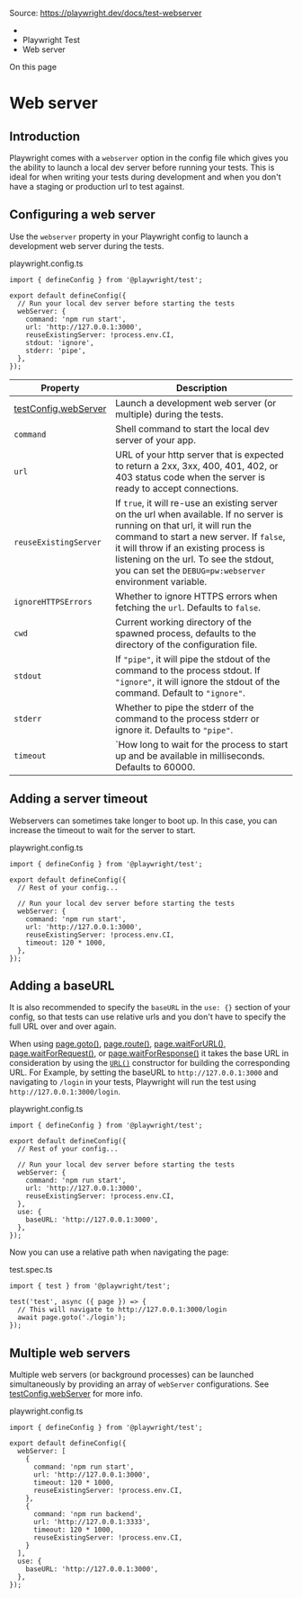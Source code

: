 Source: https://playwright.dev/docs/test-webserver

  * [](/)
  * Playwright Test
  * Web server



On this page

# Web server

## Introduction​

Playwright comes with a `webserver` option in the config file which gives you the ability to launch a local dev server before running your tests. This is ideal for when writing your tests during development and when you don't have a staging or production url to test against.

## Configuring a web server​

Use the `webserver` property in your Playwright config to launch a development web server during the tests.

playwright.config.ts
    
    
    import { defineConfig } from '@playwright/test';  
      
    export default defineConfig({  
      // Run your local dev server before starting the tests  
      webServer: {  
        command: 'npm run start',  
        url: 'http://127.0.0.1:3000',  
        reuseExistingServer: !process.env.CI,  
        stdout: 'ignore',  
        stderr: 'pipe',  
      },  
    });  
    

Property| Description  
---|---  
[testConfig.webServer](/docs/api/class-testconfig#test-config-web-server)| Launch a development web server (or multiple) during the tests.  
`command`| Shell command to start the local dev server of your app.  
`url`| URL of your http server that is expected to return a 2xx, 3xx, 400, 401, 402, or 403 status code when the server is ready to accept connections.  
`reuseExistingServer`| If `true`, it will re-use an existing server on the url when available. If no server is running on that url, it will run the command to start a new server. If `false`, it will throw if an existing process is listening on the url. To see the stdout, you can set the `DEBUG=pw:webserver` environment variable.  
`ignoreHTTPSErrors`| Whether to ignore HTTPS errors when fetching the `url`. Defaults to `false`.  
`cwd`| Current working directory of the spawned process, defaults to the directory of the configuration file.  
`stdout`| If `"pipe"`, it will pipe the stdout of the command to the process stdout. If `"ignore"`, it will ignore the stdout of the command. Default to `"ignore"`.  
`stderr`| Whether to pipe the stderr of the command to the process stderr or ignore it. Defaults to `"pipe"`.  
`timeout`| `How long to wait for the process to start up and be available in milliseconds. Defaults to 60000.  
  
## Adding a server timeout​

Webservers can sometimes take longer to boot up. In this case, you can increase the timeout to wait for the server to start.

playwright.config.ts
    
    
    import { defineConfig } from '@playwright/test';  
      
    export default defineConfig({  
      // Rest of your config...  
      
      // Run your local dev server before starting the tests  
      webServer: {  
        command: 'npm run start',  
        url: 'http://127.0.0.1:3000',  
        reuseExistingServer: !process.env.CI,  
        timeout: 120 * 1000,  
      },  
    });  
    

## Adding a baseURL​

It is also recommended to specify the `baseURL` in the `use: {}` section of your config, so that tests can use relative urls and you don't have to specify the full URL over and over again.

When using [page.goto()](/docs/api/class-page#page-goto), [page.route()](/docs/api/class-page#page-route), [page.waitForURL()](/docs/api/class-page#page-wait-for-url), [page.waitForRequest()](/docs/api/class-page#page-wait-for-request), or [page.waitForResponse()](/docs/api/class-page#page-wait-for-response) it takes the base URL in consideration by using the [`URL()`](https://developer.mozilla.org/en-US/docs/Web/API/URL/URL) constructor for building the corresponding URL. For Example, by setting the baseURL to `http://127.0.0.1:3000` and navigating to `/login` in your tests, Playwright will run the test using `http://127.0.0.1:3000/login`.

playwright.config.ts
    
    
    import { defineConfig } from '@playwright/test';  
      
    export default defineConfig({  
      // Rest of your config...  
      
      // Run your local dev server before starting the tests  
      webServer: {  
        command: 'npm run start',  
        url: 'http://127.0.0.1:3000',  
        reuseExistingServer: !process.env.CI,  
      },  
      use: {  
        baseURL: 'http://127.0.0.1:3000',  
      },  
    });  
    

Now you can use a relative path when navigating the page:

test.spec.ts
    
    
    import { test } from '@playwright/test';  
      
    test('test', async ({ page }) => {  
      // This will navigate to http://127.0.0.1:3000/login  
      await page.goto('./login');  
    });  
    

## Multiple web servers​

Multiple web servers (or background processes) can be launched simultaneously by providing an array of `webServer` configurations. See [testConfig.webServer](/docs/api/class-testconfig#test-config-web-server) for more info.

playwright.config.ts
    
    
    import { defineConfig } from '@playwright/test';  
      
    export default defineConfig({  
      webServer: [  
        {  
          command: 'npm run start',  
          url: 'http://127.0.0.1:3000',  
          timeout: 120 * 1000,  
          reuseExistingServer: !process.env.CI,  
        },  
        {  
          command: 'npm run backend',  
          url: 'http://127.0.0.1:3333',  
          timeout: 120 * 1000,  
          reuseExistingServer: !process.env.CI,  
        }  
      ],  
      use: {  
        baseURL: 'http://127.0.0.1:3000',  
      },  
    });  
    
